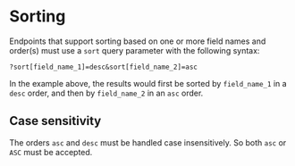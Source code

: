 # Sorting

Endpoints that support sorting based on one or more field names and order(s) must use a `sort` query parameter with the following syntax:

```
?sort[field_name_1]=desc&sort[field_name_2]=asc
```

In the example above, the results would first be sorted by `field_name_1` in a `desc` order, and then by `field_name_2` in an `asc` order.

## Case sensitivity

The orders `asc` and `desc` must be handled case insensitively. So both `asc` or `ASC` must be accepted.
